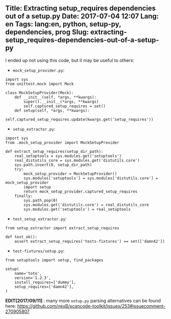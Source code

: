 Title: Extracting setup_requires dependencies out of a setup.py
Date: 2017-07-04 12:07
Lang: en
Tags: lang:en, python, setup-py, dependencies, prog
Slug: extracting-setup_requires-dependencies-out-of-a-setup-py
---
I ended up not using this code, but it may be useful to others:

- `mock_setup_provider.py`:
```
import sys
from unittest.mock import Mock

class MockSetupProvider(Mock):
    def __init__(self, *args, **kwargs):
        super().__init__(*args, **kwargs)
        self.captured_setup_requires = set()
    def setup(self, *args, **kwargs):
        self.captured_setup_requires.update(kwargs.get('setup_requires'))
```

- `setup_extractor.py`:
```
import sys
from .mock_setup_provider import MockSetupProvider

def extract_setup_requires(setup_dir_path):
    real_setuptools = sys.modules.get('setuptools')
    real_distutils_core = sys.modules.get('distutils.core')
    sys.path.insert(0, setup_dir_path)
    try:
        mock_setup_provider = MockSetupProvider()
        sys.modules['setuptools'] = sys.modules['distutils.core'] = mock_setup_provider
        import setup
        return mock_setup_provider.captured_setup_requires
    finally:
        sys.path.pop(0)
        sys.modules.get('distutils.core') = real_distutils_core
        sys.modules.get('setuptools') = real_setuptools
```

- `test_setup_extractor.py`:
```
from setup_extractor import extract_setup_requires

def test_ok():
    assert extract_setup_requires('tests-fixtures') == set(['damn42'])
```

- `test-fixtures/setup.py`:
```
from setuptools import setup, find_packages

setup(
    name='toto',
    version='1.2.3',
    install_requires=['dummy'],
    setup_requires=['damn42'],
)
```

**EDIT[2017/09/11]** : many more `setup.py` parsing alternatives can be found here:
https://github.com/nexB/scancode-toolkit/issues/253#issuecomment-270905807
